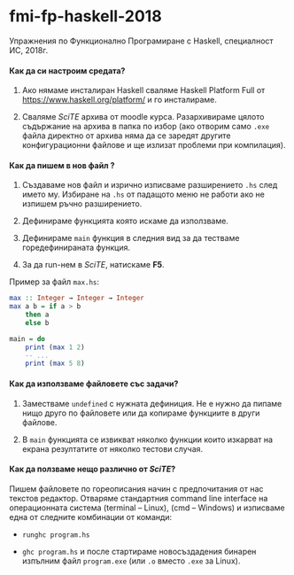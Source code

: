 # fmi-fp-haskell-2018

Упражнения по Функционално Програмиране с Haskell, специалност ИС, 2018г.


#### Как да си настроим средата?

1. Ако нямаме инсталиран Haskell сваляме Haskell Platform Full от https://www.haskell.org/platform/ и го инсталираме.

2. Сваляме _SciTE_ архива от moodle курса. Разархивираме цялото съдържание на архива в папка по избор (ако отворим само `.exe` файла директно от архива няма да се заредят другите конфигурационни файлове и ще излизат проблеми при компилация).


#### Как да пишем в нов файл ?

1. Създаваме нов файл и изрично изписваме разширението `.hs` след името му. Избиране на `.hs` от падащото меню не работи ако не изпишем ръчно разширението.

2. Дефинираме функцията която искаме да използваме.

3. Дефинираме `main` функция в следния вид за да тестваме горедефинираната функция.

4. За да run-нем в _SciTE_, натискаме **F5**.

Пример за файл `max.hs`:
```haskell
max :: Integer → Integer → Integer
max a b = if a > b
    then a
    else b

main = do
    print (max 1 2)
    -- ...
    print (max 5 8)
```


#### Как да използваме файловете със задачи?

1. Заместваме `undefined` с нужната дефиниция. Не е нужно да пипаме нищо друго по файловете или да копираме функциите в други файлове.

2. В `main` функцията се извикват няколко функции които изкарват на екрана резултатите от няколко тестови случая.


#### Как да ползваме нещо различно от _SciTE_?

Пишем файловете по гореописания начин с предпочитания от нас текстов редактор. Отваряме стандартния command line interface на операционната система (terminal – Linux), (cmd – Windows) и изписваме една от следните комбинации от команди:

  - `runghc program.hs`

  - `ghc program.hs` и после стартираме новосъздадения бинарен изпълним файл `program.exe` (или `.o` вместо `.exe` за Linux).
